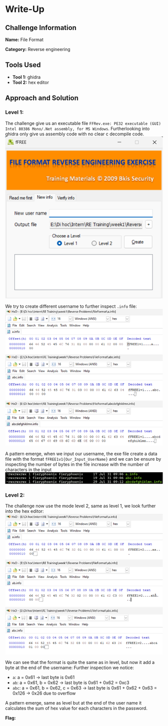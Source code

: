 # Write-Up

## Challenge Information
**Name:** File Format

**Category:** Reverse engineering

## Tools Used
- **Tool 1:** ghidra
- **Tool 2:** hex editor

## Approach and Solution

### Level 1: 
The challenge give us an executable file `FFRev.exe: PE32 executable (GUI) Intel 80386 Mono/.Net assembly, for MS Windows`. Furtherlooking into ghidra only give us assembly code with no clear c decompile code.
![Image](level1/main.png)

We try to create different username to further inspect `.info` file:
![Image](level1/1.png)
![Image](level1/2.png)
![Image](level1/3.png)

A pattern emerge, when we input our username, the exe file create a data file with the format `fFREE1v1{Our_Input_UserName}` and we can be ensure by inspecting the number of bytes in the file increase with the number of characters in the input
![Image](level1/4.png)


### Level 2:
The challenge now use the mode level 2, same as level 1, we look further into the hex editor:
![Image](level2/1.png)
![Image](level2/2.png)
![Image](level2/3.png)

We can see that the format is quite the same as in level, but now it add a byte at the end of the username:
Further inspection we notice:
- `a`: a = 0x61 -> last byte is 0x61
- `ab`: a = 0x61, b = 0x62 -> last byte is 0x61 + 0x62 = 0xc3
- `abc`: a = 0x61, b = 0x62, c = 0x63 -> last byte is 0x61 + 0x62 + 0x63 = 0x126 -> 0x26 due to overflow

A pattern emerge, same as level but at the end of the user name it calculates the sum of hex value for each characters in the password.


**Flag:**
